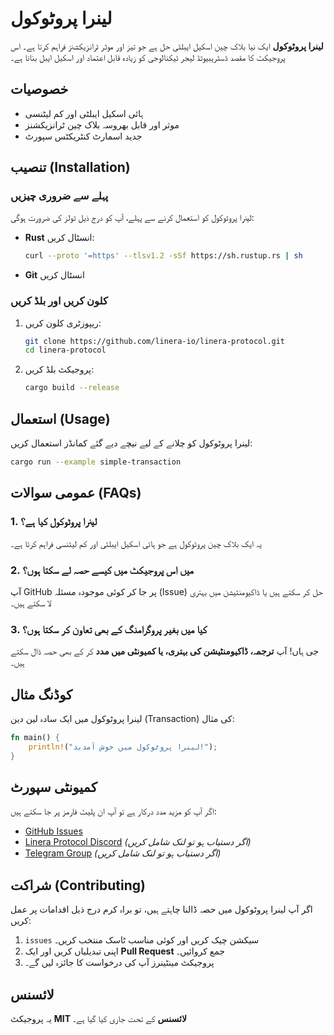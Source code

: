 # لینرا پروٹوکول  

**لینرا پروٹوکول** ایک نیا بلاک چین اسکیل ایبلٹی حل ہے جو تیز اور موثر ٹرانزیکشنز فراہم کرتا ہے۔ اس پروجیکٹ کا مقصد ڈسٹریبیوٹڈ لیجر ٹیکنالوجی کو زیادہ قابل اعتماد اور اسکیل ایبل بنانا ہے۔  

## **خصوصیات**  
- ہائی اسکیل ایبلٹی اور کم لیٹنسی  
- موثر اور قابل بھروسہ بلاک چین ٹرانزیکشنز  
- جدید اسمارٹ کنٹریکٹس سپورٹ  

## **تنصیب (Installation)**  
### **پہلے سے ضروری چیزیں**  
لینرا پروٹوکول کو استعمال کرنے سے پہلے، آپ کو درج ذیل ٹولز کی ضرورت ہوگی:  
- **Rust** انسٹال کریں:  
  ```sh
  curl --proto '=https' --tlsv1.2 -sSf https://sh.rustup.rs | sh
  ```  
- **Git** انسٹال کریں  

### **کلون کریں اور بلڈ کریں**  
1. ریپوزٹری کلون کریں:  
   ```sh
   git clone https://github.com/linera-io/linera-protocol.git
   cd linera-protocol
   ```  
2. پروجیکٹ بلڈ کریں:  
   ```sh
   cargo build --release
   ```  

## **استعمال (Usage)**  
لینرا پروٹوکول کو چلانے کے لیے نیچے دیے گئے کمانڈز استعمال کریں:  
```sh
cargo run --example simple-transaction
```  

## **عمومی سوالات (FAQs)**  

### 1. لینرا پروٹوکول کیا ہے؟  
یہ ایک بلاک چین پروٹوکول ہے جو ہائی اسکیل ایبلٹی اور کم لیٹنسی فراہم کرتا ہے۔  

### 2. میں اس پروجیکٹ میں کیسے حصہ لے سکتا ہوں؟  
آپ GitHub پر جا کر کوئی موجودہ مسئلہ (Issue) حل کر سکتے ہیں یا ڈاکیومنٹیشن میں بہتری لا سکتے ہیں۔  

### 3. کیا میں بغیر پروگرامنگ کے بھی تعاون کر سکتا ہوں؟  
جی ہاں! آپ **ترجمہ، ڈاکیومنٹیشن کی بہتری، یا کمیونٹی میں مدد** کر کے بھی حصہ ڈال سکتے ہیں۔  

## **کوڈنگ مثال**  
لینرا پروٹوکول میں ایک سادہ لین دین (Transaction) کی مثال:  

```rust
fn main() {
    println!("لینرا پروٹوکول میں خوش آمدید!");
}
```  

## **کمیونٹی سپورٹ**  
اگر آپ کو مزید مدد درکار ہے تو آپ ان پلیٹ فارمز پر جا سکتے ہیں:  
- [GitHub Issues](https://github.com/linera-io/linera-protocol/issues)  
- [Linera Protocol Discord](#) *(اگر دستیاب ہو تو لنک شامل کریں)*  
- [Telegram Group](#) *(اگر دستیاب ہو تو لنک شامل کریں)*  

## **شراکت (Contributing)**  
اگر آپ لینرا پروٹوکول میں حصہ ڈالنا چاہتے ہیں، تو براہ کرم درج ذیل اقدامات پر عمل کریں:  
1. `issues` سیکشن چیک کریں اور کوئی مناسب ٹاسک منتخب کریں۔  
2. اپنی تبدیلیاں کریں اور ایک **Pull Request** جمع کروائیں۔  
3. پروجیکٹ مینٹینرز آپ کی درخواست کا جائزہ لیں گے۔  

## **لائسنس**  
یہ پروجیکٹ **MIT لائسنس** کے تحت جاری کیا گیا ہے۔  
